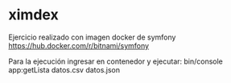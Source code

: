 # ximdex

Ejercicio realizado con imagen docker de symfony https://hub.docker.com/r/bitnami/symfony

Para la ejecución ingresar en contenedor y ejecutar: bin/console app:getLista datos.csv datos.json
